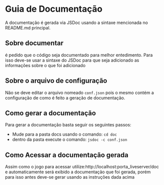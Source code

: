 # Guia de Documentação
A documentação é gerada via JSDoc usando a sintaxe mencionada no README.md principal.
## Sobre documentar
é pedido que o código seja documentado para melhor entedimento.
Para isso deve-se usar a sintaxe do JSDoc para que seja adicionado as informações sobre o que foi adicionado

## Sobre o arquivo de configuração
Não se deve editar o arquivo nomeado ```conf.json``` pois o mesmo contém a configuração de como é feito a geração de documentação.

## Como gerar a documentação
Para gerar a documentação basta seguir os seguintes passos:
- Mude para a pasta docs usando o comando: ```cd doc```
- dentro da pasta execute o comando: ```jsdoc -c conf.json```

## Como Acessar a documentação gerada
Assim como o jogo para acessar utilize:http://localhost:porta_liveserver/doc e automaticamente será exibido a documentação que foi gerada, porém para isso antes deve-se gerar usando as instruções dada acima
